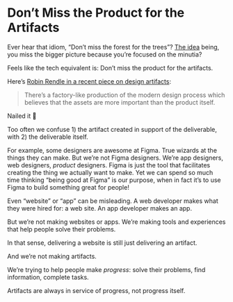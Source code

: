 # Don’t Miss the Product for the Artifacts

Ever hear that idiom, “Don’t miss the forest for the trees”? [The idea](https://www.merriam-webster.com/dictionary/miss%20the%20forest%20for%20the%20trees) being, you miss the bigger picture because you’re focused on the minutia?

Feels like the tech equivalent is: Don’t miss the product for the artifacts.

Here’s [Robin Rendle in a recent piece on design artifacts](https://robinrendle.com/notes/design-artifacts/):

> There’s a factory-like production of the modern design process which believes that the assets are more important than the product itself.

Nailed it 🎯

Too often we confuse 1) the artifact created in support of the deliverable, with 2) the deliverable itself. 

For example, some designers are awesome at Figma. True wizards at the things they can make. But we’re not Figma designers. We’re app designers, web designers, _product_ designers. Figma is just the tool that facilitates creating the thing we actually want to make. Yet we can spend so much time thinking “being good at Figma” is our purpose, when in fact it’s to use Figma to build something great for people!

Even “website” or “app” can be misleading. A web developer makes what they were hired for: a web site. An app developer makes an app.

But we’re not making websites or apps. We’re making tools and experiences that help people solve their problems.

In that sense, delivering a website is still just delivering an artifact.

And we’re not making artifacts.

We’re trying to help people make _progress_: solve their problems, find information, complete tasks. 

Artifacts are always in service of progress, not progress itself.